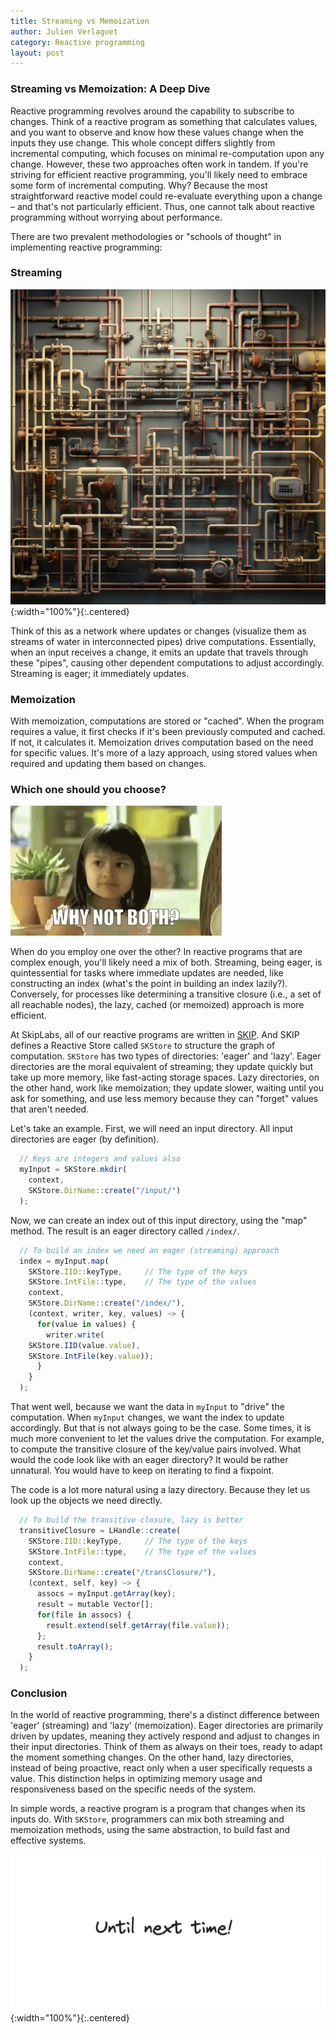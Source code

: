 ```yaml
---
title: Streaming vs Memoization
author: Julien Verlaguet
category: Reactive programming
layout: post
---
```


### Streaming vs Memoization: A Deep Dive

Reactive programming revolves around the capability to subscribe to
changes. Think of a reactive program as something that calculates
values, and you want to observe and know how these values change when
the inputs they use change. This whole concept differs slightly from
incremental computing, which focuses on minimal re-computation upon
any change. However, these two approaches often work in tandem. If
you're striving for efficient reactive programming, you'll likely need
to embrace some form of incremental computing. Why? Because the most
straightforward reactive model could re-evaluate everything upon a
change – and that's not particularly efficient. Thus, one cannot talk
about reactive programming without worrying about performance.

There are two prevalent methodologies or "schools of thought" in
implementing reactive programming:

### Streaming

![alt text](../img/pipes.png){:width="100%"}{:.centered}

Think of this as a network where updates or changes (visualize them as
streams of water in interconnected pipes) drive
computations. Essentially, when an input receives a change, it emits
an update that travels through these "pipes", causing other dependent
computations to adjust accordingly. Streaming is eager; it immediately
updates.

### Memoization

With memoization, computations are stored or "cached". When the
program requires a value, it first checks if it's been previously
computed and cached. If not, it calculates it. Memoization drives
computation based on the need for specific values. It's more of a lazy
approach, using stored values when required and updating them based on
changes.

### Which one should you choose?

![Why not both](../img/why-not-both-why-not.gif)

When do you employ one over the other? In reactive programs that are
complex enough, you'll likely need a mix of both. Streaming, being
eager, is quintessential for tasks where immediate updates are needed,
like constructing an index (what's the point in building an index
lazily?). Conversely, for processes like determining a transitive
closure (i.e., a set of all reachable nodes), the lazy, cached (or
memoized) approach is more efficient.

At SkipLabs, all of our reactive programs are written in
[SKIP](http://skiplang.com). And SKIP defines a Reactive Store called
`SKStore` to structure the graph of computation. `SKStore` has two
types of directories: 'eager' and 'lazy'. Eager directories are the
moral equivalent of streaming; they update quickly but take up more
memory, like fast-acting storage spaces. Lazy directories, on the
other hand, work like memoization; they update slower, waiting until
you ask for something, and use less memory because they can "forget"
values that aren't needed.

Let's take an example. First, we will need an input directory. All
input directories are eager (by definition).

```javascript
  // Keys are integers and values also
  myInput = SKStore.mkdir(
    context,
    SKStore.DirName::create("/input/")
  );
```

Now, we can create an index out of this input directory, using the
"map" method. The result is an eager directory called `/index/`.

```javascript
  // To build an index we need an eager (streaming) approach
  index = myInput.map(
    SKStore.IID::keyType,     // The type of the keys
    SKStore.IntFile::type,    // The type of the values
    context,
    SKStore.DirName::create("/index/"),
    (context, writer, key, values) ~> {
      for(value in values) {
        writer.write(
  	SKStore.IID(value.value),
  	SKStore.IntFile(key.value));
      }
    }
  );
```

That went well, because we want the data in `myInput` to "drive" the
computation. When `myInput` changes, we want the index to update
accordingly. But that is not always going to be the case. Some times,
it is much more convenient to let the values drive the computation.
For example, to compute the transitive closure of the key/value pairs
involved. What would the code look like with an eager directory? It
would be rather unnatural. You would have to keep on iterating to find
a fixpoint.

The code is a lot more natural using a lazy directory. Because they
let us look up the objects we need directly.

```javascript
  // To build the transitive closure, lazy is better
  transitiveClosure = LHandle::create(
    SKStore.IID::keyType,     // The type of the keys
    SKStore.IntFile::type,    // The type of the values
	context,
	SKStore.DirName::create("/transClosure/"),
	(context, self, key) ~> {
	  assocs = myInput.getArray(key);
	  result = mutable Vector[];
	  for(file in assocs) {
	    result.extend(self.getArray(file.value));
	  };
	  result.toArray();
	}
  );
```

### Conclusion

In the world of reactive programming, there's a distinct difference
between 'eager' (streaming) and 'lazy' (memoization). Eager
directories are primarily driven by updates, meaning they actively
respond and adjust to changes in their input directories. Think of
them as always on their toes, ready to adapt the moment something
changes. On the other hand, lazy directories, instead of being
proactive, react only when a user specifically requests a value. This
distinction helps in optimizing memory usage and responsiveness based
on the specific needs of the system.

In simple words, a reactive program is a program that changes when its
inputs do. With `SKStore`, programmers can mix both streaming and
memoization methods, using the same abstraction, to build fast and
effective systems.

![alt text](../img/until_next_time.png){:width="100%"}{:.centered}
